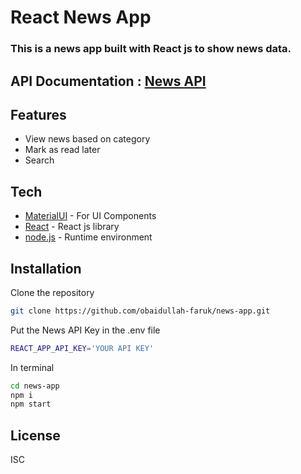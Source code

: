 # React News App

### This is a news app built with React js to show news data.

## API Documentation : [News API](https://newsapi.org/docs/endpoints/everything)

## Features

- View news based on category
- Mark as read later
- Search 

## Tech

- [MaterialUI] - For UI Components
- [React] - React js library
- [node.js] - Runtime environment

## Installation

Clone the repository

```sh
git clone https://github.com/obaidullah-faruk/news-app.git
```

Put the News API Key in the .env file
```sh
REACT_APP_API_KEY='YOUR API KEY'
```

In terminal
```sh
cd news-app
npm i
npm start
```

## License

ISC

[//]: # "These are reference links used in the body of this note and get stripped out when the markdown processor does its job."
[node.js]: http://nodejs.org
[MaterialUI]: https://mui.com/
[React]: https://react.dev/